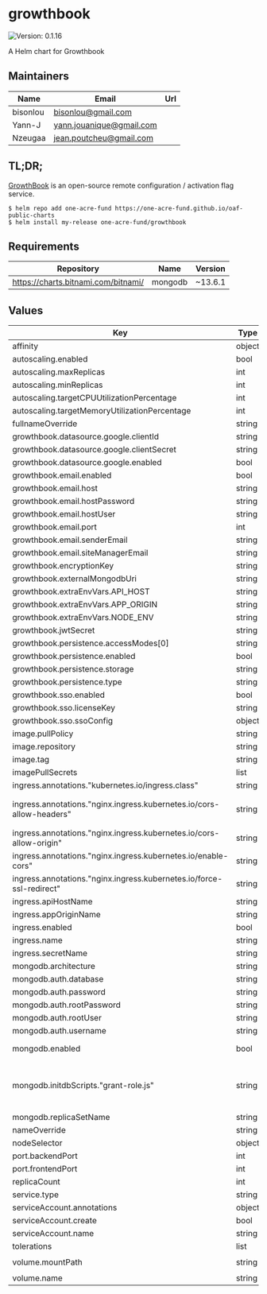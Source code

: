 # growthbook

![Version: 0.1.16](https://img.shields.io/badge/Version-0.1.16-informational?style=flat-square)

A Helm chart for Growthbook

## Maintainers

| Name | Email | Url |
| ---- | ------ | --- |
| bisonlou | <bisonlou@gmail.com> |  |
| Yann-J | <yann.jouanique@gmail.com> |  |
| Nzeugaa | <jean.poutcheu@gmail.com> |  |

## TL;DR;

[GrowthBook](https://www.growthbook.io/) is an open-source remote configuration / activation flag service.

```console
$ helm repo add one-acre-fund https://one-acre-fund.github.io/oaf-public-charts
$ helm install my-release one-acre-fund/growthbook
```

## Requirements

| Repository | Name | Version |
|------------|------|---------|
| https://charts.bitnami.com/bitnami/ | mongodb | ~13.6.1 |

## Values

| Key | Type | Default | Description |
|-----|------|---------|-------------|
| affinity | object | `{}` |  |
| autoscaling.enabled | bool | `false` |  |
| autoscaling.maxReplicas | int | `100` |  |
| autoscaling.minReplicas | int | `1` |  |
| autoscaling.targetCPUUtilizationPercentage | int | `80` |  |
| autoscaling.targetMemoryUtilizationPercentage | int | `80` |  |
| fullnameOverride | string | `""` |  |
| growthbook.datasource.google.clientId | string | `nil` |  |
| growthbook.datasource.google.clientSecret | string | `nil` |  |
| growthbook.datasource.google.enabled | bool | `false` |  |
| growthbook.email.enabled | bool | `false` |  |
| growthbook.email.host | string | `nil` |  |
| growthbook.email.hostPassword | string | `nil` |  |
| growthbook.email.hostUser | string | `nil` |  |
| growthbook.email.port | int | `25` |  |
| growthbook.email.senderEmail | string | `nil` |  |
| growthbook.email.siteManagerEmail | string | `nil` |  |
| growthbook.encryptionKey | string | `"encryptionKeyString"` |  |
| growthbook.externalMongodbUri | string | `nil` |  |
| growthbook.extraEnvVars.API_HOST | string | `"https://my-api-host.io:443"` |  |
| growthbook.extraEnvVars.APP_ORIGIN | string | `"https://my-app-origin.io:443"` |  |
| growthbook.extraEnvVars.NODE_ENV | string | `"production"` |  |
| growthbook.jwtSecret | string | `"jwtSecretString"` |  |
| growthbook.persistence.accessModes[0] | string | `"ReadWriteMany"` |  |
| growthbook.persistence.enabled | bool | `true` |  |
| growthbook.persistence.storage | string | `"3Gi"` |  |
| growthbook.persistence.type | string | `"emptyDir"` |  |
| growthbook.sso.enabled | bool | `false` |  |
| growthbook.sso.licenseKey | string | `nil` |  |
| growthbook.sso.ssoConfig | object | `{}` |  |
| image.pullPolicy | string | `"Always"` |  |
| image.repository | string | `"growthbook/growthbook"` |  |
| image.tag | string | `"latest"` |  |
| imagePullSecrets | list | `[]` |  |
| ingress.annotations."kubernetes.io/ingress.class" | string | `"nginx"` |  |
| ingress.annotations."nginx.ingress.kubernetes.io/cors-allow-headers" | string | `"Authorization,Referer,sec-ch-ua,sec-ch-ua-mobile,sec-ch-ua-platform,User-Agent,X-Organization,Content-Type"` |  |
| ingress.annotations."nginx.ingress.kubernetes.io/cors-allow-origin" | string | `"https://my-app-origin.io"` |  |
| ingress.annotations."nginx.ingress.kubernetes.io/enable-cors" | string | `"true"` |  |
| ingress.annotations."nginx.ingress.kubernetes.io/force-ssl-redirect" | string | `"true"` |  |
| ingress.apiHostName | string | `"my-api-host.io"` |  |
| ingress.appOriginName | string | `"my-app-origin.io"` |  |
| ingress.enabled | bool | `false` |  |
| ingress.name | string | `"growthbook-ingress"` |  |
| ingress.secretName | string | `"growthbook-tls"` |  |
| mongodb.architecture | string | `"standalone"` |  |
| mongodb.auth.database | string | `"growthbook-db"` |  |
| mongodb.auth.password | string | `"growthbook"` |  |
| mongodb.auth.rootPassword | string | `"password"` |  |
| mongodb.auth.rootUser | string | `"root"` |  |
| mongodb.auth.username | string | `"growthbook"` |  |
| mongodb.enabled | bool | `true` | Install MongoDB? |
| mongodb.initdbScripts."grant-role.js" | string | `"db = db.getSiblingDB('{{ .Values.auth.database }}')\ndb.grantRolesToUser(\"{{ .Values.auth.username }}\", [{ role: 'readWrite', db: \"{{ .Values.auth.database }}\" }])\n"` |  |
| mongodb.replicaSetName | string | `"rs0"` |  |
| nameOverride | string | `""` |  |
| nodeSelector | object | `{}` |  |
| port.backendPort | int | `3100` |  |
| port.frontendPort | int | `3000` |  |
| replicaCount | int | `1` |  |
| service.type | string | `"ClusterIP"` |  |
| serviceAccount.annotations | object | `{}` |  |
| serviceAccount.create | bool | `true` |  |
| serviceAccount.name | string | `""` |  |
| tolerations | list | `[]` |  |
| volume.mountPath | string | `"/usr/local/src/app/packages/back-end/uploads"` |  |
| volume.name | string | `"uploads-persistent-storage"` |  |
